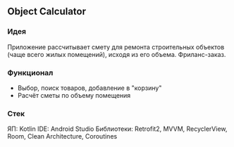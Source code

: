 ## Object Calculator
### Идея 
Приложение рассчитывает смету для ремонта строительных объектов (чаще всего жилых помещений), исходя из его объема. Фриланс-заказ.
### Функционал
- Выбор, поиск товаров, добавление в "корзину"
- Расчёт сметы по объему помещения
### Стек
ЯП: Kotlin
IDE: Android Studio
Библиотеки: Retrofit2, MVVM, RecyclerView, Room, Clean Architecture, Coroutines

